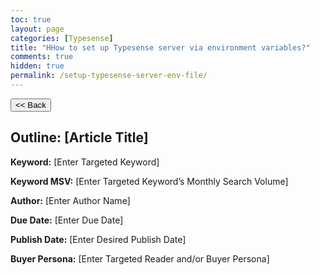 ```yaml
---
toc: true
layout: page
categories: [Typesense]
title: "HHow to set up Typesense server via environment variables?"
comments: true
hidden: true
permalink: /setup-typesense-server-env-file/
---
```


<button class="back-button" onclick="window.history.back()"><< Back</button>

## Outline: [Article Title]

**Keyword:** [Enter Targeted Keyword]

**Keyword MSV:** [Enter Targeted Keyword’s Monthly Search Volume]

**Author:** [Enter Author Name]

**Due Date:** [Enter Due Date]

**Publish Date:** [Enter Desired Publish Date]

**Buyer Persona:** [Enter Targeted Reader and/or Buyer Persona]

<br>
